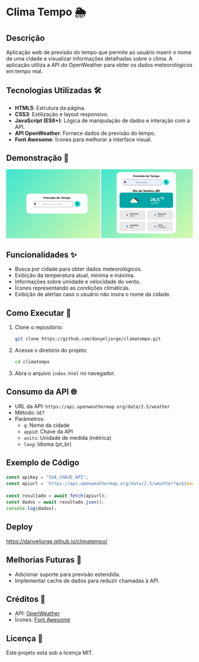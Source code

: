 # Clima Tempo 🌦️

## Descrição

Aplicação web de previsão do tempo que permite ao usuário inserir o nome de uma cidade e visualizar informações detalhadas sobre o clima. A aplicação utiliza a API do OpenWeather para obter os dados meteorológicos em tempo real.

## Tecnologias Utilizadas 🛠️

- **HTML5**: Estrutura da página.
- **CSS3**: Estilização e layout responsivo.
- **JavaScript (ES6+)**: Lógica de manipulação de dados e interação com a API.
- **API OpenWeather**: Fornece dados de previsão do tempo.
- **Font Awesome**: Ícones para melhorar a interface visual.

## Demonstração 📸

![Demonstração do Weather App](./asset/img/climatempo.jpg)

## Funcionalidades ✨

- Busca por cidade para obter dados meteorológicos.
- Exibição da temperatura atual, mínima e máxima.
- Informações sobre umidade e velocidade do vento.
- Ícones representando as condições climáticas.
- Exibição de alertas caso o usuário não insira o nome da cidade.

## Como Executar 🚀

1. Clone o repositório:

   ```bash
   git clone https://github.com/danyeljorge/climatempo.git
   ```

2. Acesse o diretório do projeto:

   ```bash
   cd climatempo
   ```

3. Abra o arquivo `index.html` no navegador.

## Consumo da API 🌐

- URL da API: `https://api.openweathermap.org/data/2.5/weather`
- Método: `GET`
- Parâmetros:
  - `q`: Nome da cidade
  - `appid`: Chave da API
  - `units`: Unidade de medida (métrica)
  - `lang`: Idioma (pt\_br)

## Exemplo de Código

```javascript
const apiKey = "SUA_CHAVE_API";
const apiurl = `https://api.openweathermap.org/data/2.5/weather?q=${encodeURI(localizacao)}&appid=${apiKey}&lang=pt_br&units=metric`;

const resultado = await fetch(apiurl);
const dados = await resultado.json();
console.log(dados);
```
## Deploy

https://danyeljorge.github.io/climatempo/

## Melhorias Futuras 🚀

- Adicionar suporte para previsão estendida.
- Implementar cache de dados para reduzir chamadas à API.

## Créditos 🎨

- API: [OpenWeather](https://openweathermap.org/)
- Ícones: [Font Awesome](https://fontawesome.com/)

## Licença 📄

Este projeto está sob a licença MIT.
